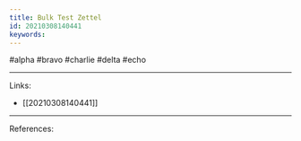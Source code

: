 ```yaml
---
title: Bulk Test Zettel
id: 20210308140441
keywords:
---
```

#alpha #bravo #charlie #delta #echo

---
Links:

- [[20210308140441]]

---
References:

